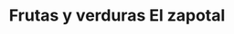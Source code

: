 ---
title: "Frutas y verduras El zapotal"
url: /ciudad-de-mexico/frutas-y-verduras-el-zapotal/
shop: frutería
---